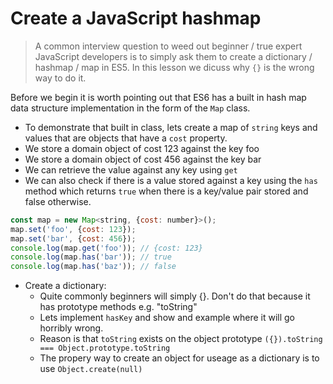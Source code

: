 # Create a JavaScript hashmap
> A common interview question to weed out beginner / true expert JavaScript developers is to simply ask them to create a dictionary / hashmap / map in ES5.
> In this lesson we dicuss why `{}` is the wrong way to do it.

Before we begin it is worth pointing out that ES6 has a built in hash map data structure implementation in the form of the `Map` class.

* To demonstrate that built in class, lets create a map of `string` keys and values that are objects that have a `cost` property.
* We store a domain object of cost 123 against the key foo
* We store a domain object of cost 456 against the key bar
* We can retrieve the value against any key using `get`
* We can also check if there is a value stored against a key using the `has` method which returns `true` when there is a key/value pair stored and false otherwise.
```js
const map = new Map<string, {cost: number}>();
map.set('foo', {cost: 123});
map.set('bar', {cost: 456});
console.log(map.get('foo')); // {cost: 123}
console.log(map.has('bar')); // true
console.log(map.has('baz')); // false
```

* Create a dictionary:
  * Quite commonly beginners will simply {}. Don't do that because it has prototype methods e.g. "toString"
  * Lets implement `hasKey` and show and example where it will go horribly wrong.
  * Reason is that `toString` exists on the object prototype `({}).toString === Object.prototype.toString`
  * The propery way to create an object for useage as a dictionary is to use `Object.create(null)`

